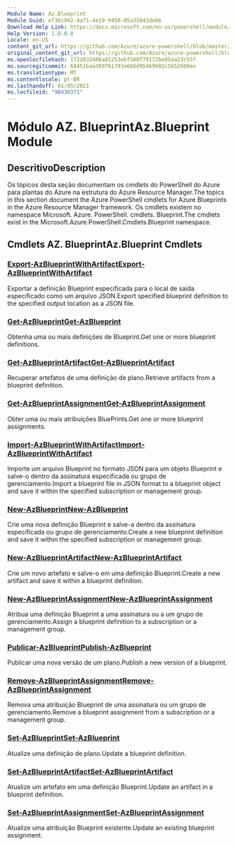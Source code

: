 ```yaml
---
Module Name: Az.Blueprint
Module Guid: ef36c942-4a71-4e19-9450-05a35843deb6
Download Help Link: https://docs.microsoft.com/en-us/powershell/module/az.blueprint
Help Version: 1.0.0.0
Locale: en-US
content_git_url: https://github.com/Azure/azure-powershell/blob/master/src/Blueprint/Blueprint/help/Az.Blueprint.md
original_content_git_url: https://github.com/Azure/azure-powershell/blob/master/src/Blueprint/Blueprint/help/Az.Blueprint.md
ms.openlocfilehash: 1722032406a81253ebf580f79172be85aa23c55f
ms.sourcegitcommit: 68451baa389791703e666d95469602c5652609ee
ms.translationtype: MT
ms.contentlocale: pt-BR
ms.lasthandoff: 01/05/2021
ms.locfileid: "98430371"
---
```

# <span data-ttu-id="05b10-101">Módulo AZ. Blueprint</span><span class="sxs-lookup"><span data-stu-id="05b10-101">Az.Blueprint Module</span></span>
## <span data-ttu-id="05b10-102">Descritivo</span><span class="sxs-lookup"><span data-stu-id="05b10-102">Description</span></span>
<span data-ttu-id="05b10-103">Os tópicos desta seção documentam os cmdlets do PowerShell do Azure para plantas do Azure na estrutura do Azure Resource Manager.</span><span class="sxs-lookup"><span data-stu-id="05b10-103">The topics in this section document the Azure PowerShell cmdlets for Azure Blueprints in the Azure Resource Manager framework.</span></span> <span data-ttu-id="05b10-104">Os cmdlets existem no namespace Microsoft. Azure. PowerShell. cmdlets. Blueprint.</span><span class="sxs-lookup"><span data-stu-id="05b10-104">The cmdlets exist in the Microsoft.Azure.PowerShell.Cmdlets.Blueprint namespace.</span></span>

## <span data-ttu-id="05b10-105">Cmdlets AZ. Blueprint</span><span class="sxs-lookup"><span data-stu-id="05b10-105">Az.Blueprint Cmdlets</span></span>
### [<span data-ttu-id="05b10-106">Export-AzBlueprintWithArtifact</span><span class="sxs-lookup"><span data-stu-id="05b10-106">Export-AzBlueprintWithArtifact</span></span>](Export-AzBlueprintWithArtifact.md)
<span data-ttu-id="05b10-107">Exportar a definição Blueprint especificada para o local de saída especificado como um arquivo JSON.</span><span class="sxs-lookup"><span data-stu-id="05b10-107">Export specified blueprint definition to the specified output location as a JSON file.</span></span> 

### [<span data-ttu-id="05b10-108">Get-AzBlueprint</span><span class="sxs-lookup"><span data-stu-id="05b10-108">Get-AzBlueprint</span></span>](Get-AzBlueprint.md)
<span data-ttu-id="05b10-109">Obtenha uma ou mais definições de Blueprint.</span><span class="sxs-lookup"><span data-stu-id="05b10-109">Get one or more blueprint definitions.</span></span>

### [<span data-ttu-id="05b10-110">Get-AzBlueprintArtifact</span><span class="sxs-lookup"><span data-stu-id="05b10-110">Get-AzBlueprintArtifact</span></span>](Get-AzBlueprintArtifact.md)
<span data-ttu-id="05b10-111">Recuperar artefatos de uma definição de plano.</span><span class="sxs-lookup"><span data-stu-id="05b10-111">Retrieve artifacts from a blueprint definition.</span></span>

### [<span data-ttu-id="05b10-112">Get-AzBlueprintAssignment</span><span class="sxs-lookup"><span data-stu-id="05b10-112">Get-AzBlueprintAssignment</span></span>](Get-AzBlueprintAssignment.md)
<span data-ttu-id="05b10-113">Obter uma ou mais atribuições BluePrints.</span><span class="sxs-lookup"><span data-stu-id="05b10-113">Get one or more blueprint assignments.</span></span>

### [<span data-ttu-id="05b10-114">Import-AzBlueprintWithArtifact</span><span class="sxs-lookup"><span data-stu-id="05b10-114">Import-AzBlueprintWithArtifact</span></span>](Import-AzBlueprintWithArtifact.md)
<span data-ttu-id="05b10-115">Importe um arquivo Blueprint no formato JSON para um objeto Blueprint e salve-o dentro da assinatura especificada ou grupo de gerenciamento.</span><span class="sxs-lookup"><span data-stu-id="05b10-115">Import a blueprint file in JSON format to a blueprint object and save it within the specified subscription or management group.</span></span>

### [<span data-ttu-id="05b10-116">New-AzBlueprint</span><span class="sxs-lookup"><span data-stu-id="05b10-116">New-AzBlueprint</span></span>](New-AzBlueprint.md)
<span data-ttu-id="05b10-117">Crie uma nova definição Blueprint e salve-a dentro da assinatura especificada ou grupo de gerenciamento.</span><span class="sxs-lookup"><span data-stu-id="05b10-117">Create a new blueprint definition and save it within the specified subscription or management group.</span></span>

### [<span data-ttu-id="05b10-118">New-AzBlueprintArtifact</span><span class="sxs-lookup"><span data-stu-id="05b10-118">New-AzBlueprintArtifact</span></span>](New-AzBlueprintArtifact.md)
<span data-ttu-id="05b10-119">Crie um novo artefato e salve-o em uma definição Blueprint.</span><span class="sxs-lookup"><span data-stu-id="05b10-119">Create a new artifact and save it within a blueprint definition.</span></span>

### [<span data-ttu-id="05b10-120">New-AzBlueprintAssignment</span><span class="sxs-lookup"><span data-stu-id="05b10-120">New-AzBlueprintAssignment</span></span>](New-AzBlueprintAssignment.md)
<span data-ttu-id="05b10-121">Atribua uma definição Blueprint a uma assinatura ou a um grupo de gerenciamento.</span><span class="sxs-lookup"><span data-stu-id="05b10-121">Assign a blueprint definition to a subscription or a management group.</span></span>

### [<span data-ttu-id="05b10-122">Publicar-AzBlueprint</span><span class="sxs-lookup"><span data-stu-id="05b10-122">Publish-AzBlueprint</span></span>](Publish-AzBlueprint.md)
<span data-ttu-id="05b10-123">Publicar uma nova versão de um plano.</span><span class="sxs-lookup"><span data-stu-id="05b10-123">Publish a new version of a blueprint.</span></span>

### [<span data-ttu-id="05b10-124">Remove-AzBlueprintAssignment</span><span class="sxs-lookup"><span data-stu-id="05b10-124">Remove-AzBlueprintAssignment</span></span>](Remove-AzBlueprintAssignment.md)
<span data-ttu-id="05b10-125">Remova uma atribuição Blueprint de uma assinatura ou um grupo de gerenciamento.</span><span class="sxs-lookup"><span data-stu-id="05b10-125">Remove a blueprint assignment from a subscription or a management group.</span></span>

### [<span data-ttu-id="05b10-126">Set-AzBlueprint</span><span class="sxs-lookup"><span data-stu-id="05b10-126">Set-AzBlueprint</span></span>](Set-AzBlueprint.md)
<span data-ttu-id="05b10-127">Atualize uma definição de plano.</span><span class="sxs-lookup"><span data-stu-id="05b10-127">Update a blueprint definition.</span></span>

### [<span data-ttu-id="05b10-128">Set-AzBlueprintArtifact</span><span class="sxs-lookup"><span data-stu-id="05b10-128">Set-AzBlueprintArtifact</span></span>](Set-AzBlueprintArtifact.md)
<span data-ttu-id="05b10-129">Atualize um artefato em uma definição Blueprint.</span><span class="sxs-lookup"><span data-stu-id="05b10-129">Update an artifact in a blueprint definition.</span></span>

### [<span data-ttu-id="05b10-130">Set-AzBlueprintAssignment</span><span class="sxs-lookup"><span data-stu-id="05b10-130">Set-AzBlueprintAssignment</span></span>](Set-AzBlueprintAssignment.md)
<span data-ttu-id="05b10-131">Atualize uma atribuição Blueprint existente.</span><span class="sxs-lookup"><span data-stu-id="05b10-131">Update an existing blueprint assignment.</span></span>

